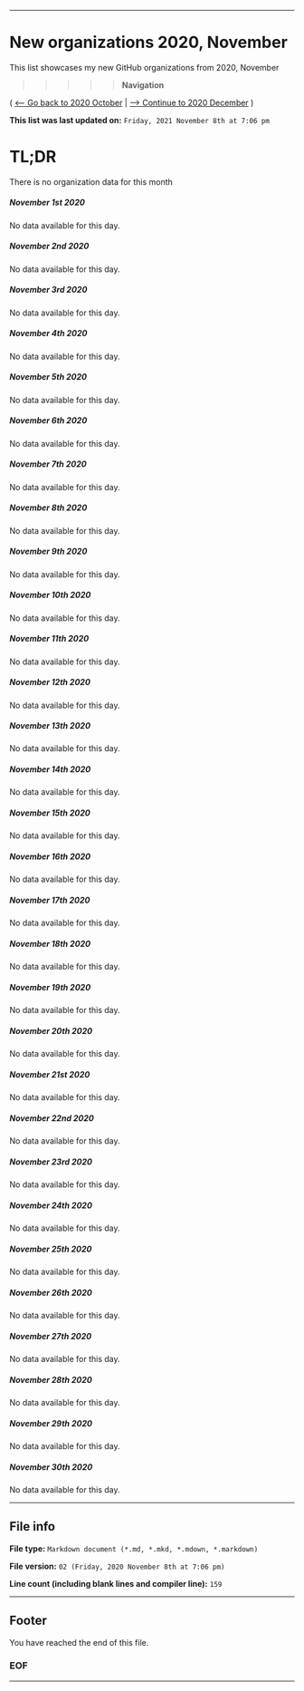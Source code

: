 
***

# New organizations 2020, November

This list showcases my new GitHub organizations from 2020, November

> > > > > **Navigation**

( [<-- Go back to 2020 October](/NewOrgs/2020/October/README.md) | [ --> Continue to 2020 December](/NewOrgs/2020/December/README.md) )

**This list was last updated on:** `Friday, 2021 November 8th at 7:06 pm`

# TL;DR

There is no organization data for this month

<!-- ##### LIST !-->

##### November 1st 2020

No data available for this day.

##### November 2nd 2020

No data available for this day.

##### November 3rd 2020

No data available for this day.

##### November 4th 2020

No data available for this day.

##### November 5th 2020

No data available for this day.

##### November 6th 2020

No data available for this day.

##### November 7th 2020

No data available for this day.

##### November 8th 2020

No data available for this day.

##### November 9th 2020

No data available for this day.

##### November 10th 2020

No data available for this day.

##### November 11th 2020

No data available for this day.

##### November 12th 2020

No data available for this day.

##### November 13th 2020

No data available for this day.

##### November 14th 2020

No data available for this day.

##### November 15th 2020

No data available for this day.

##### November 16th 2020

No data available for this day.

##### November 17th 2020

No data available for this day.

##### November 18th 2020

No data available for this day.

##### November 19th 2020

No data available for this day.

##### November 20th 2020

No data available for this day.

##### November 21st 2020

No data available for this day.

##### November 22nd 2020

No data available for this day.

##### November 23rd 2020

No data available for this day.

##### November 24th 2020

No data available for this day.

##### November 25th 2020

No data available for this day.

##### November 26th 2020

No data available for this day.

##### November 27th 2020

No data available for this day.

##### November 28th 2020

No data available for this day.

##### November 29th 2020

No data available for this day.

##### November 30th 2020

No data available for this day.

***

## File info

**File type:** `Markdown document (*.md, *.mkd, *.mdown, *.markdown)`

**File version:** `02 (Friday, 2020 November 8th at 7:06 pm)`

**Line count (including blank lines and compiler line):** `159`

***

## Footer

You have reached the end of this file.

### EOF

***

